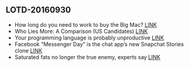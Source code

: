 ## LOTD-20160930

- How long do you need to work to buy the Big Mac? [LINK](http://blog.businesstripfriend.com/article/how-long-do-you-need-to-work-to-buy-the-big-mac)
- Who Lies More: A Comparison (US Candidates) [LINK](http://d3n8a8pro7vhmx.cloudfront.net/mormonliberals/pages/703/meta_images/original/Who_Lies_More.png?1468813111)
- Your programming language is probably unproductive [LINK](http://bart-sokol.info/blog/2016/09-18-your-programming-language-is-probably-unproductive/index.html)
- Facebook “Messenger Day” is the chat app’s new Snapchat Stories clone [LINK](https://techcrunch.com/2016/09/30/messenger-day/)
-  Saturated fats no longer the true enemy, experts say [LINK](http://www.theglobeandmail.com/life/health-and-fitness/health/saturated-fats-no-longer-the-true-enemy-experts-say/article26513320/)